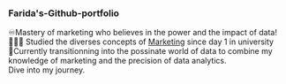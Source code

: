 ### Farida's-Github-portfolio

♾️Mastery of marketing who believes in the power and the impact of data!<br/>
👩🏽‍🎓 Studied the diverses concepts of [Marketing](www.linkedin.com/in/farida-tankoua-nganteu-495110194) since day 1 in university<br/>
🚀Currently transitionning into the possinate world of data to combine my knowledge of marketing and the precision of data analytics.<br/>
Dive into my journey.
